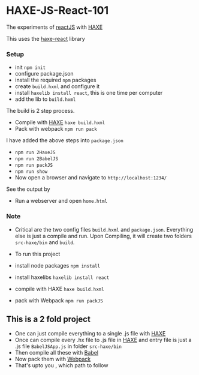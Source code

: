 HAXE-JS-React-101
==================
 The experiments of [reactJS][1] with [HAXE][2]
 
 This uses the [haxe-react][3] library

### Setup
 - init `npm init`
 - configure package.json
 - install the required `npm` packages
 - create `build.hxml` and configure it
 - install `haxelib install react`, this is one time per computer
 - add the lib to `build.hxml`

The build is 2 step process.
 - Compile with [HAXE][2] `haxe build.hxml`
 - Pack with webpack `npm run pack`

I have added the above steps into `package.json`
 - `npm run 2HaxeJS`
 - `npm run 2BabelJS`
 - `npm run packJS`
 - `npm run show`
 - Now open a browser and navigate to `http://localhost:1234/`

See the output by 
 - Run a webserver and open `home.html`

### Note
 - Critical are the two config files `build.hxml` and `package.json`. Everything else is just a compile and run. Upon Compiling, it will create two folders `src-haxe/bin` and `build`.

 - To run this project
  - install node packages `npm install`
  - install haxelibs `haxelib install react`
  - compile with HAXE `haxe build.hxml`
  - pack with Webpack `npm run packJS`

## This is a 2 fold project
 
 - One can just compile everything to a single .js file with [HAXE][2]
 - Once can compile every .hx file to .js file in [HAXE][2] and entry file is just a .js file `BabelJSApp.js` in folder `src-haxe/bin`
  - Then compile all these with [Babel][4]
 - Now pack them with [Webpack][5]
 - That's upto you , which path to follow



[1]: https://facebook.github.io/react/ 
[2]: http://haxe.org/
[3]: https://github.com/massiveinteractive/haxe-react
[4]: https://babeljs.io/
[5]: https://webpack.github.io/

